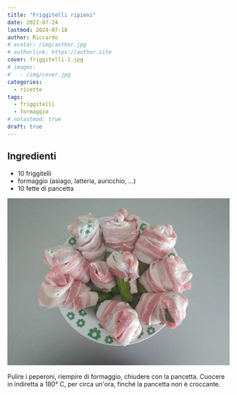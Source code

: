 ```yaml
---
title: "Friggitelli ripieni"
date: 2021-07-24
lastmod: 2024-07-18
author: Riccardo
# avatar: /img/author.jpg
# authorlink: https://author.site
cover: friggitelli-1.jpg
# images:
#   - /img/cover.jpg
categories:
  - ricette
tags:
  - friggitelli
  - formaggio
# nolastmod: true
draft: true
---
```


## Ingredienti
- 10 friggitelli
- formaggio (asiago, latteria, auricchio, ...)
- 10 fette di pancetta


![Placeholder](friggitelli-2.jpg)

Pulire i peperoni, riempire di formaggio, chiudere con la pancetta. Cuocere in indiretta a 180° C, per circa un'ora, finché la pancetta non è croccante.
